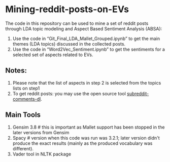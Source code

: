 # Mining-reddit-posts-on-EVs 
The code in this repository can be used to mine a set of reddit posts through LDA topic modeling and Aspect Based Sentiment Analysis (ABSA):
1. Use the code in “Git_Final_LDA_Mallet_Grouped.ipynb” to get the main themes (LDA topics) discussed in the collected posts.
2. Use the code in “Word2Vec_Sentiment.ipynb” to get the sentiments for a selected set of aspects related to EVs. 

## Notes:
1. Please note that the list of aspects in step 2 is selected from the topics lists on step1
2. To get reddit posts: you may use the open source tool [subreddit-comments-dl](https://github.com/pistocop/subreddit-comments-dl).

## Main Tools
1. Gensim 3.8 # this is important as Mallet support has been stopped in the later versions from Gensim 
2. Spacy # version when this code was run was 3.2.1; later version didn't produce the exact results (mainly as the produced vocabulary was different).
3. Vader tool in NLTK package 
